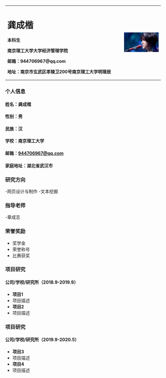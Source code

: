 <table border="0">
  <tr>
    <td width="75%">
      <h1>龚成楷</h1>
      <p><b>本科生</b></p>
      <p><b>南京理工大学大学经济管理学院</b></p>
      <p><b>邮箱：944706967@qq.com</b></p>
      <p><b>地址：南京市玄武区孝陵卫200号南京理工大学明理居
    </td>
    <td width="25%">
      <img src="/timg.jpg" width="100%">      
    </td>
  </tr>
</table>

### 个人信息
#### 姓名：龚成楷
#### 性别：男
#### 民族：汉
#### 学校：南京理工大学
#### 邮箱：944706967@qq.com
#### 家庭地址：湖北省武汉市

### 研究方向
-网页设计与制作
-文本挖掘

### 指导老师
-章成志

### 荣誉奖励
- 奖学金
- 荣誉称号
- 比赛获奖

### 项目研究
#### 公司/学校/研究所（2018.9-2019.9）
- **项目1**
- 项目描述
- **项目2**
- 项目描述

### 项目研究
#### 公司/学校/研究所（2019.9-2020.5）
- **项目3**
- 项目描述
- **项目4**
- 项目描述


